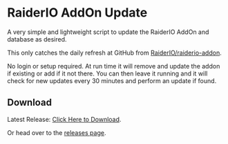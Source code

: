# RaiderIO AddOn Update

A very simple and lightweight script to update the RaiderIO AddOn and database as desired.

This only catches the daily refresh at GitHub from [RaiderIO/raiderio-addon](https://github.com/RaiderIO/raiderio-addon).

No login or setup required. At run time it will remove and update the addon if existing or add if it not there. You can then leave it running and it will check for new updates every 30 minutes and perform an update if found.

## Download

Latest Release: [Click Here to Download](https://github.com/smashedr/raiderio-addon-update/releases/latest/download/RaiderIO-AddOn-Update.exe).

Or head over to the [releases page](https://github.com/smashedr/raiderio-addon-update/releases).
